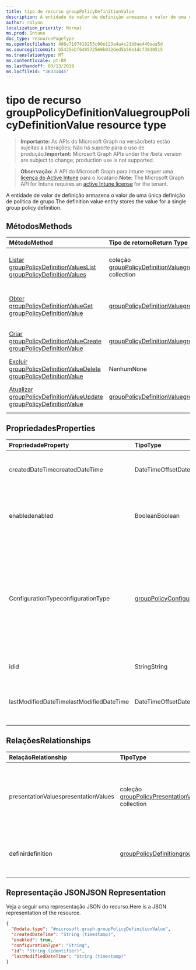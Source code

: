 ```yaml
---
title: tipo de recurso groupPolicyDefinitionValue
description: A entidade de valor de definição armazena o valor de uma única definição de política de grupo.
author: rolyon
localization_priority: Normal
ms.prod: Intune
doc_type: resourcePageType
ms.openlocfilehash: 406c7107418255c00e123a4a4c21b9ae446eea5d
ms.sourcegitcommit: b5425ebf648572569b032ded5b56e1dcf3830515
ms.translationtype: MT
ms.contentlocale: pt-BR
ms.lasthandoff: 08/13/2019
ms.locfileid: "36331445"
---
```

# <a name="grouppolicydefinitionvalue-resource-type"></a><span data-ttu-id="974e1-103">tipo de recurso groupPolicyDefinitionValue</span><span class="sxs-lookup"><span data-stu-id="974e1-103">groupPolicyDefinitionValue resource type</span></span>

> <span data-ttu-id="974e1-104">**Importante:** As APIs do Microsoft Graph na versão/beta estão sujeitas a alterações; Não há suporte para o uso de produção.</span><span class="sxs-lookup"><span data-stu-id="974e1-104">**Important:** Microsoft Graph APIs under the /beta version are subject to change; production use is not supported.</span></span>

> <span data-ttu-id="974e1-105">**Observação:** A API do Microsoft Graph para Intune requer uma [licença do Active Intune](https://go.microsoft.com/fwlink/?linkid=839381) para o locatário.</span><span class="sxs-lookup"><span data-stu-id="974e1-105">**Note:** The Microsoft Graph API for Intune requires an [active Intune license](https://go.microsoft.com/fwlink/?linkid=839381) for the tenant.</span></span>

<span data-ttu-id="974e1-106">A entidade de valor de definição armazena o valor de uma única definição de política de grupo.</span><span class="sxs-lookup"><span data-stu-id="974e1-106">The definition value entity stores the value for a single group policy definition.</span></span>

## <a name="methods"></a><span data-ttu-id="974e1-107">Métodos</span><span class="sxs-lookup"><span data-stu-id="974e1-107">Methods</span></span>
|<span data-ttu-id="974e1-108">Método</span><span class="sxs-lookup"><span data-stu-id="974e1-108">Method</span></span>|<span data-ttu-id="974e1-109">Tipo de retorno</span><span class="sxs-lookup"><span data-stu-id="974e1-109">Return Type</span></span>|<span data-ttu-id="974e1-110">Descrição</span><span class="sxs-lookup"><span data-stu-id="974e1-110">Description</span></span>|
|:---|:---|:---|
|[<span data-ttu-id="974e1-111">Listar groupPolicyDefinitionValues</span><span class="sxs-lookup"><span data-stu-id="974e1-111">List groupPolicyDefinitionValues</span></span>](../api/intune-grouppolicy-grouppolicydefinitionvalue-list.md)|<span data-ttu-id="974e1-112">coleção [groupPolicyDefinitionValue](../resources/intune-grouppolicy-grouppolicydefinitionvalue.md)</span><span class="sxs-lookup"><span data-stu-id="974e1-112">[groupPolicyDefinitionValue](../resources/intune-grouppolicy-grouppolicydefinitionvalue.md) collection</span></span>|<span data-ttu-id="974e1-113">Listar Propriedades e relações dos objetos [groupPolicyDefinitionValue](../resources/intune-grouppolicy-grouppolicydefinitionvalue.md) .</span><span class="sxs-lookup"><span data-stu-id="974e1-113">List properties and relationships of the [groupPolicyDefinitionValue](../resources/intune-grouppolicy-grouppolicydefinitionvalue.md) objects.</span></span>|
|[<span data-ttu-id="974e1-114">Obter groupPolicyDefinitionValue</span><span class="sxs-lookup"><span data-stu-id="974e1-114">Get groupPolicyDefinitionValue</span></span>](../api/intune-grouppolicy-grouppolicydefinitionvalue-get.md)|[<span data-ttu-id="974e1-115">groupPolicyDefinitionValue</span><span class="sxs-lookup"><span data-stu-id="974e1-115">groupPolicyDefinitionValue</span></span>](../resources/intune-grouppolicy-grouppolicydefinitionvalue.md)|<span data-ttu-id="974e1-116">Leia as propriedades e as relações do objeto [groupPolicyDefinitionValue](../resources/intune-grouppolicy-grouppolicydefinitionvalue.md) .</span><span class="sxs-lookup"><span data-stu-id="974e1-116">Read properties and relationships of the [groupPolicyDefinitionValue](../resources/intune-grouppolicy-grouppolicydefinitionvalue.md) object.</span></span>|
|[<span data-ttu-id="974e1-117">Criar groupPolicyDefinitionValue</span><span class="sxs-lookup"><span data-stu-id="974e1-117">Create groupPolicyDefinitionValue</span></span>](../api/intune-grouppolicy-grouppolicydefinitionvalue-create.md)|[<span data-ttu-id="974e1-118">groupPolicyDefinitionValue</span><span class="sxs-lookup"><span data-stu-id="974e1-118">groupPolicyDefinitionValue</span></span>](../resources/intune-grouppolicy-grouppolicydefinitionvalue.md)|<span data-ttu-id="974e1-119">Criar um novo objeto [groupPolicyDefinitionValue](../resources/intune-grouppolicy-grouppolicydefinitionvalue.md) .</span><span class="sxs-lookup"><span data-stu-id="974e1-119">Create a new [groupPolicyDefinitionValue](../resources/intune-grouppolicy-grouppolicydefinitionvalue.md) object.</span></span>|
|[<span data-ttu-id="974e1-120">Excluir groupPolicyDefinitionValue</span><span class="sxs-lookup"><span data-stu-id="974e1-120">Delete groupPolicyDefinitionValue</span></span>](../api/intune-grouppolicy-grouppolicydefinitionvalue-delete.md)|<span data-ttu-id="974e1-121">Nenhum</span><span class="sxs-lookup"><span data-stu-id="974e1-121">None</span></span>|<span data-ttu-id="974e1-122">Exclui [groupPolicyDefinitionValue](../resources/intune-grouppolicy-grouppolicydefinitionvalue.md).</span><span class="sxs-lookup"><span data-stu-id="974e1-122">Deletes a [groupPolicyDefinitionValue](../resources/intune-grouppolicy-grouppolicydefinitionvalue.md).</span></span>|
|[<span data-ttu-id="974e1-123">Atualizar groupPolicyDefinitionValue</span><span class="sxs-lookup"><span data-stu-id="974e1-123">Update groupPolicyDefinitionValue</span></span>](../api/intune-grouppolicy-grouppolicydefinitionvalue-update.md)|[<span data-ttu-id="974e1-124">groupPolicyDefinitionValue</span><span class="sxs-lookup"><span data-stu-id="974e1-124">groupPolicyDefinitionValue</span></span>](../resources/intune-grouppolicy-grouppolicydefinitionvalue.md)|<span data-ttu-id="974e1-125">Atualiza as propriedades de um objeto [groupPolicyDefinitionValue](../resources/intune-grouppolicy-grouppolicydefinitionvalue.md) .</span><span class="sxs-lookup"><span data-stu-id="974e1-125">Update the properties of a [groupPolicyDefinitionValue](../resources/intune-grouppolicy-grouppolicydefinitionvalue.md) object.</span></span>|

## <a name="properties"></a><span data-ttu-id="974e1-126">Propriedades</span><span class="sxs-lookup"><span data-stu-id="974e1-126">Properties</span></span>
|<span data-ttu-id="974e1-127">Propriedade</span><span class="sxs-lookup"><span data-stu-id="974e1-127">Property</span></span>|<span data-ttu-id="974e1-128">Tipo</span><span class="sxs-lookup"><span data-stu-id="974e1-128">Type</span></span>|<span data-ttu-id="974e1-129">Descrição</span><span class="sxs-lookup"><span data-stu-id="974e1-129">Description</span></span>|
|:---|:---|:---|
|<span data-ttu-id="974e1-130">createdDateTime</span><span class="sxs-lookup"><span data-stu-id="974e1-130">createdDateTime</span></span>|<span data-ttu-id="974e1-131">DateTimeOffset</span><span class="sxs-lookup"><span data-stu-id="974e1-131">DateTimeOffset</span></span>|<span data-ttu-id="974e1-132">A data e a hora em que o objeto foi criado.</span><span class="sxs-lookup"><span data-stu-id="974e1-132">The date and time the object was created.</span></span>|
|<span data-ttu-id="974e1-133">enabled</span><span class="sxs-lookup"><span data-stu-id="974e1-133">enabled</span></span>|<span data-ttu-id="974e1-134">Boolean</span><span class="sxs-lookup"><span data-stu-id="974e1-134">Boolean</span></span>|<span data-ttu-id="974e1-135">Habilita ou desabilita a definição de política de grupo associada.</span><span class="sxs-lookup"><span data-stu-id="974e1-135">Enables or disables the associated group policy definition.</span></span>|
|<span data-ttu-id="974e1-136">ConfigurationType</span><span class="sxs-lookup"><span data-stu-id="974e1-136">configurationType</span></span>|[<span data-ttu-id="974e1-137">groupPolicyConfigurationType</span><span class="sxs-lookup"><span data-stu-id="974e1-137">groupPolicyConfigurationType</span></span>](../resources/intune-grouppolicy-grouppolicyconfigurationtype.md)|<span data-ttu-id="974e1-138">Especifica como o valor deve ser configurado.</span><span class="sxs-lookup"><span data-stu-id="974e1-138">Specifies how the value should be configured.</span></span> <span data-ttu-id="974e1-139">Isso pode ser uma política ou uma preferência.</span><span class="sxs-lookup"><span data-stu-id="974e1-139">This can be either as a Policy or as a Preference.</span></span> <span data-ttu-id="974e1-140">Os valores possíveis são: `policy` e `preference`.</span><span class="sxs-lookup"><span data-stu-id="974e1-140">Possible values are: `policy`, `preference`.</span></span>|
|<span data-ttu-id="974e1-141">id</span><span class="sxs-lookup"><span data-stu-id="974e1-141">id</span></span>|<span data-ttu-id="974e1-142">String</span><span class="sxs-lookup"><span data-stu-id="974e1-142">String</span></span>|<span data-ttu-id="974e1-143">Chave da entidade.</span><span class="sxs-lookup"><span data-stu-id="974e1-143">Key of the entity.</span></span>|
|<span data-ttu-id="974e1-144">lastModifiedDateTime</span><span class="sxs-lookup"><span data-stu-id="974e1-144">lastModifiedDateTime</span></span>|<span data-ttu-id="974e1-145">DateTimeOffset</span><span class="sxs-lookup"><span data-stu-id="974e1-145">DateTimeOffset</span></span>|<span data-ttu-id="974e1-146">A data e a hora em que a entidade foi modificada pela última vez.</span><span class="sxs-lookup"><span data-stu-id="974e1-146">The date and time the entity was last modified.</span></span>|

## <a name="relationships"></a><span data-ttu-id="974e1-147">Relações</span><span class="sxs-lookup"><span data-stu-id="974e1-147">Relationships</span></span>
|<span data-ttu-id="974e1-148">Relação</span><span class="sxs-lookup"><span data-stu-id="974e1-148">Relationship</span></span>|<span data-ttu-id="974e1-149">Tipo</span><span class="sxs-lookup"><span data-stu-id="974e1-149">Type</span></span>|<span data-ttu-id="974e1-150">Descrição</span><span class="sxs-lookup"><span data-stu-id="974e1-150">Description</span></span>|
|:---|:---|:---|
|<span data-ttu-id="974e1-151">presentationValues</span><span class="sxs-lookup"><span data-stu-id="974e1-151">presentationValues</span></span>|<span data-ttu-id="974e1-152">coleção [groupPolicyPresentationValue](../resources/intune-grouppolicy-grouppolicypresentationvalue.md)</span><span class="sxs-lookup"><span data-stu-id="974e1-152">[groupPolicyPresentationValue](../resources/intune-grouppolicy-grouppolicypresentationvalue.md) collection</span></span>|<span data-ttu-id="974e1-153">Os valores da apresentação da política de grupo associada com o valor de definição.</span><span class="sxs-lookup"><span data-stu-id="974e1-153">The associated group policy presentation values with the definition value.</span></span>|
|<span data-ttu-id="974e1-154">definir</span><span class="sxs-lookup"><span data-stu-id="974e1-154">definition</span></span>|[<span data-ttu-id="974e1-155">groupPolicyDefinition</span><span class="sxs-lookup"><span data-stu-id="974e1-155">groupPolicyDefinition</span></span>](../resources/intune-grouppolicy-grouppolicydefinition.md)|<span data-ttu-id="974e1-156">A definição da política de grupo associada com o valor.</span><span class="sxs-lookup"><span data-stu-id="974e1-156">The associated group policy definition with the value.</span></span>|

## <a name="json-representation"></a><span data-ttu-id="974e1-157">Representação JSON</span><span class="sxs-lookup"><span data-stu-id="974e1-157">JSON Representation</span></span>
<span data-ttu-id="974e1-158">Veja a seguir uma representação JSON do recurso.</span><span class="sxs-lookup"><span data-stu-id="974e1-158">Here is a JSON representation of the resource.</span></span>
<!-- {
  "blockType": "resource",
  "keyProperty": "id",
  "@odata.type": "microsoft.graph.groupPolicyDefinitionValue"
}
-->
``` json
{
  "@odata.type": "#microsoft.graph.groupPolicyDefinitionValue",
  "createdDateTime": "String (timestamp)",
  "enabled": true,
  "configurationType": "String",
  "id": "String (identifier)",
  "lastModifiedDateTime": "String (timestamp)"
}
```



